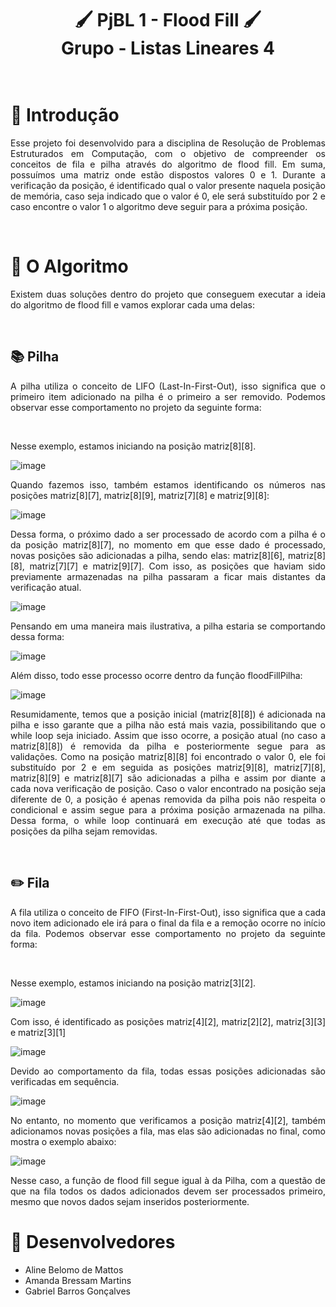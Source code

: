 <h1 align="center">
 🖌️ PjBL 1 - Flood Fill 🖌️ <br>Grupo - Listas Lineares 4<br><br>
</h1>

# 🚀 Introdução

<p align="justify">
  Esse projeto foi desenvolvido para a disciplina de Resolução de Problemas Estruturados em Computação, com o objetivo de compreender os conceitos de fila e pilha através do algoritmo de flood fill. Em suma, possuímos uma matriz onde estão dispostos valores 0 e 1. Durante a verificação da posição, é identificado qual o valor presente naquela posição de memória, caso seja indicado que o valor é 0, ele será substituído por 2 e caso encontre o valor 1 o algoritmo deve seguir para a próxima posição.
</p><br>

# 🎨 O Algoritmo

<p align="justify">
  Existem duas soluções dentro do projeto que conseguem executar a ideia do algoritmo de flood fill e vamos explorar cada uma delas:
</p><br>

## 📚 Pilha

<p align="justify">
  A pilha utiliza o conceito de LIFO (Last-In-First-Out), isso significa que o primeiro item adicionado na pilha é o primeiro a ser removido. Podemos observar esse comportamento no projeto da seguinte forma:
</p><br>

<p align="justify">
  Nesse exemplo, estamos iniciando na posição matriz[8][8].
</p>

![image](https://github.com/aline-mattos/flood-fill-4-pjbl/blob/main/flood-fill-assets/img_1.png)

<p align="justify">
  Quando fazemos isso, também estamos identificando os números nas posições matriz[8][7], matriz[8][9], matriz[7][8] e matriz[9][8]:
</p>

![image](https://github.com/aline-mattos/flood-fill-4-pjbl/blob/main/flood-fill-assets/img_2.png)

<p align="justify">
  Dessa forma, o próximo dado a ser processado de acordo com a pilha é o da posição matriz[8][7], no momento em que esse dado é processado, novas posições são adicionadas a pilha, sendo elas: matriz[8][6], matriz[8][8], matriz[7][7] e matriz[9][7]. Com isso, as posições que haviam sido previamente armazenadas na pilha passaram a ficar mais distantes da verificação atual.
</p>

![image](https://github.com/aline-mattos/flood-fill-4-pjbl/blob/main/flood-fill-assets/img_3.png)

<p align="justify">
  Pensando em uma maneira mais ilustrativa, a pilha estaria se comportando dessa forma:
</p>

![image](https://github.com/aline-mattos/flood-fill-4-pjbl/blob/main/flood-fill-assets/img_4.png)

<p align="justify">
  Além disso, todo esse processo ocorre dentro da função floodFillPilha:
</p>

![image](https://github.com/aline-mattos/flood-fill-4-pjbl/blob/main/flood-fill-assets/img_5.png)

<p align="justify">
  Resumidamente, temos que a posição inicial (matriz[8][8]) é adicionada na pilha e isso garante que a pilha não está mais vazia, possibilitando que o while loop seja iniciado. Assim que isso ocorre, a posição atual (no caso a matriz[8][8]) é removida da pilha e posteriormente segue para as validações. Como na posição matriz[8][8] foi encontrado o valor 0, ele foi substituído por 2 e em seguida as posições matriz[9][8], matriz[7][8], matriz[8][9] e matriz[8][7] são adicionadas a pilha e assim por diante a cada nova verificação de posição. Caso o valor encontrado na posição seja diferente de 0, a posição é apenas removida da pilha pois não respeita o condicional e assim segue para a próxima posição armazenada na pilha. Dessa forma, o while loop continuará em execução até que todas as posições da pilha sejam removidas.
</p><br>

## ✏️ Fila

<p align="justify">
  A fila utiliza o conceito de FIFO (First-In-First-Out), isso significa que a cada novo item adicionado ele irá para o final da fila e a remoção ocorre no início da fila. Podemos observar esse comportamento no projeto da seguinte forma:
</p><br>

<p align="justify">
  Nesse exemplo, estamos iniciando na posição matriz[3][2].
</p>

![image](https://github.com/aline-mattos/flood-fill-4-pjbl/blob/main/flood-fill-assets/img_6.png)

<p align="justify">
  Com isso, é identificado as posições matriz[4][2], matriz[2][2], matriz[3][3] e matriz[3][1]
</p>

![image](https://github.com/aline-mattos/flood-fill-4-pjbl/blob/main/flood-fill-assets/img_7.png)

<p align="justify">
  Devido ao comportamento da fila, todas essas posições adicionadas são verificadas em sequência.
</p>

![image](https://github.com/aline-mattos/flood-fill-4-pjbl/blob/main/flood-fill-assets/img_8.png)

<p align="justify">
  No entanto, no momento que verificamos a posição matriz[4][2], também adicionamos novas posições a fila, mas elas são adicionadas no final, como mostra o exemplo abaixo:
</p>

![image](https://github.com/aline-mattos/flood-fill-4-pjbl/blob/main/flood-fill-assets/img_9.png)


<p align="justify">
  Nesse caso, a função de flood fill segue igual à da Pilha, com a questão de que na fila todos os dados adicionados devem ser processados primeiro, mesmo que novos dados sejam inseridos posteriormente.
</p>

# 🚀 Desenvolvedores

  * Aline Belomo de Mattos
  * Amanda Bressam Martins
  * Gabriel Barros Gonçalves
